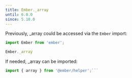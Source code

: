 ```yaml
---
title: Ember._array
until: 6.0.0
since: 5.10.0
---
```



Previously, _array could be accessed via the `Ember` import:
```js
import Ember from 'ember';

Ember._array

```

 If needed, _array can be imported:
```js
import { array } from '@ember/helper';```
